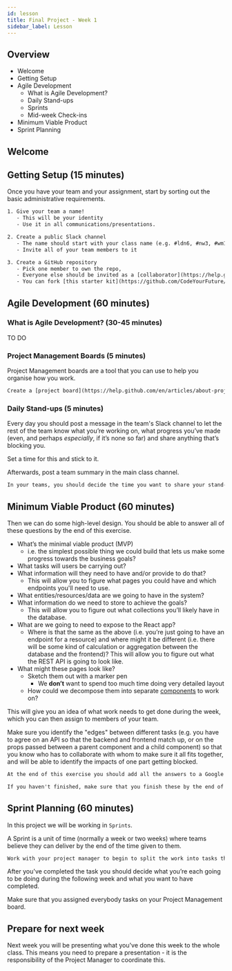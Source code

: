 ```yaml
---
id: lesson
title: Final Project - Week 1
sidebar_label: Lesson
---
```


## Overview

- Welcome
- Getting Setup
- Agile Development
  - What is Agile Development?
  - Daily Stand-ups
  - Sprints
  - Mid-week Check-ins
- Minimum Viable Product
- Sprint Planning

## Welcome

## Getting Setup (15 minutes)

Once you have your team and your assignment, start by sorting out the basic administrative requirements.

```txt
1. Give your team a name!
   - This will be your identity
   - Use it in all communications/presentations.
```

```txt
2. Create a public Slack channel
   - The name should start with your class name (e.g. #ldn6, #nw3, #wm1...)
   - Invite all of your team members to it
```

```txt
3. Create a GitHub repository
   - Pick one member to own the repo,
   - Everyone else should be invited as a [collaborator](https://help.github.com/en/articles/inviting-collaborators-to-a-personal-repository))
   - You can fork [this starter kit](https://github.com/CodeYourFuture/cyf-final-project-starter-kit) for a basic React/Express/MongoDB app
```

## Agile Development (60 minutes)

### What is Agile Development? (30-45 minutes)

TO DO 

### Project Management Boards (5 minutes)

Project Management boards are a tool that you can use to help you organise how you work.

```txt
Create a [project board](https://help.github.com/en/articles/about-project-boards) in the repo for your tasks and stories
```

### Daily Stand-ups (5 minutes)

Every day you should post a message in the team's Slack channel to let the rest of the team know what you’re working on, what progress you’ve made (even, and perhaps _especially_, if it’s none so far) and share anything that’s blocking you.

Set a time for this and stick to it.

Afterwards, post a team summary in the main class channel.

```txt
In your teams, you should decide the time you want to share your stand-up message and who is responsible for sharing them with the wider team.
```

## Minimum Viable Product (60 minutes)

Then we can do some high-level design. You should be able to answer all of these questions by the end of this exercise.

- What’s the minimal viable product (MVP)
  - i.e. the simplest possible thing we could build that lets us make some progress towards the business goals?
- What tasks will users be carrying out?
- What information will they need to have and/or provide to do that?
  - This will allow you to figure what pages you could have and which endpoints you'll need to use.
- What entities/resources/data are we going to have in the system?
- What information do we need to store to achieve the goals?
  - This will allow you to figure out what collections you’ll likely have in the database.
- What are we going to need to expose to the React app?
  - Where is that the same as the above (i.e. you’re just going to have an endpoint for a resource) and where might it be different (i.e. there will be some kind of calculation or aggregation between the database and the frontend)? This will allow you to figure out what the REST API is going to look like.
- What might these pages look like?
  - Sketch them out with a marker pen
    - We **don’t** want to spend too much time doing very detailed layout
  - How could we decompose them into separate [components](/react/week-1/lesson) to work on?

This will give you an idea of what work needs to get done during the week, which you can then assign to members of your team.

Make sure you identify the "edges" between different tasks (e.g. you have to agree on an API so that the backend and frontend match up, or on the props passed between a parent component and a child component) so that you know who has to collaborate with whom to make sure it all fits together, and will be able to identify the impacts of one part getting blocked.

```txt
At the end of this exercise you should add all the answers to a Google Doc and share with the rest of the class.

If you haven't finished, make sure that you finish these by the end of the week.
```

## Sprint Planning (60 minutes)

In this project we will be working in `Sprints`.

A Sprint is a unit of time (normally a week or two weeks) where teams believe they can deliver by the end of the time given to them.

```txt
Work with your project manager to begin to split the work into tasks that each person in the team can work on. These tasks should be as small as possible.
```

After you've completed the task you should decide what you’re each going to be doing during the following week and what you want to have completed.

Make sure that you assigned everybody tasks on your Project Management board.

## Prepare for next week

Next week you will be presenting what you've done this week to the whole class. This means you need to prepare a presentation - it is the responsibility of the Project Manager to coordinate this.
